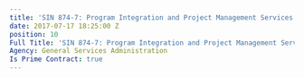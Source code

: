 ```yaml
---
title: 'SIN 874-7: Program Integration and Project Management Services'
date: 2017-07-17 18:25:00 Z
position: 10
Full Title: 'SIN 874-7: Program Integration and Project Management Services'
Agency: General Services Administration
Is Prime Contract: true
---
```


